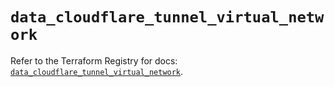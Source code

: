 # `data_cloudflare_tunnel_virtual_network`

Refer to the Terraform Registry for docs: [`data_cloudflare_tunnel_virtual_network`](https://registry.terraform.io/providers/cloudflare/cloudflare/4.52.0/docs/data-sources/tunnel_virtual_network).
